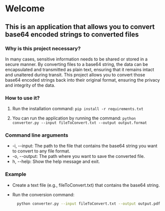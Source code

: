 # Welcome

## This is an application that allows you to convert base64 encoded strings to converted files

### Why is this project necessary?

In many cases, sensitive information needs to be shared or stored in a secure manner. By converting files to a base64 string, the data can be encapsulated and transmitted as plain text, ensuring that it remains intact and unaltered during transit. This project allows you to convert those base64 encoded strings back into their original format, ensuring the privacy and integrity of the data.

### How to use it?

1. Run the installation command: ```pip install -r requirements.txt```

2. You can run the application by running the command: ``` python converter.py --input fileToConvert.txt --output output.format ```

### Command line arguments

- -i, --input: The path to the file that contains the base64 string you want to convert to any file format.
- -o, --output: The path where you want to save the converted file.
- h, --help: Show the help message and exit.

### Example

- Create a text file (e.g., fileToConvert.txt) that contains the base64 string.
- Run the conversion command:
  
  ```bash
    python converter.py --input fileToConvert.txt --output output.pdf
  ```
